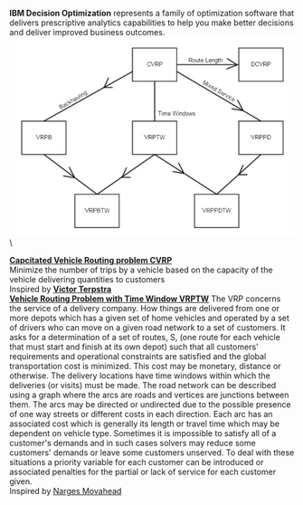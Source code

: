 **IBM Decision Optimization** represents a family of optimization software that delivers prescriptive analytics capabilities to help you make better decisions and deliver improved business outcomes.\
![VRP versions](https://github.com/mayashenoi/DO/blob/main/Map_of_vrp_subproblems.jpg) \

[**Capcitated Vehicle Routing problem CVRP**](https://github.com/mayashenoi/DO/blob/main/cvrp-cplex(2).ipynb)\
Minimize the number of trips by a vehicle based on the capacity of the vehicle delivering quantities to customers
\
Inspired by [**Victor Terpstra**](https://github.ibm.com/vterpstra) 
\
[**Vehicle Routing Problem with Time Window VRPTW**](https://github.com/mayashenoi/DO/blob/main/vrptw.ipynb)
The VRP concerns the service of a delivery company. How things are delivered from one or more depots which has a given set of home vehicles and operated by a set of drivers who can move on a given road network to a set of customers. It asks for a determination of a set of routes, S, (one route for each vehicle that must start and finish at its own depot) such that all customers' requirements and operational constraints are satisfied and the global transportation cost is minimized. This cost may be monetary, distance or otherwise. The delivery locations have time windows within which the deliveries (or visits) must be made.
The road network can be described using a graph where the arcs are roads and vertices are junctions between them. The arcs may be directed or undirected due to the possible presence of one way streets or different costs in each direction. Each arc has an associated cost which is generally its length or travel time which may be dependent on vehicle type.
Sometimes it is impossible to satisfy all of a customer's demands and in such cases solvers may reduce some customers' demands or leave some customers unserved. To deal with these situations a priority variable for each customer can be introduced or associated penalties for the partial or lack of service for each customer given.\
Inspired by [Narges Movahead](https://github.com/NM001007/CPLEX_VRPTW)

